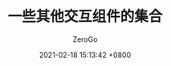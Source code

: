 ---
layout: article
title:  一些其他交互组件的集合
permalink: /android/components
key:    2.9-components
author: ZeroGo
date:   2021-02-18 15:13:42 +0800
aside:
  toc: true
sidebar:
  nav: android-cn
---